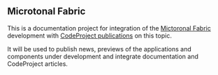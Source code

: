 ## Microtonal Fabric

This is a documentation project for integration of the [Mictoronal Fabric](https://github.com/SAKryukov/microtonal-fabric) development with [CodeProject publications](https://www.codeproject.com/Members/SAKryukov) on this topic.

It will be used to publish news, previews of the applications and components under development and integrate documentation and CodeProject articles.
